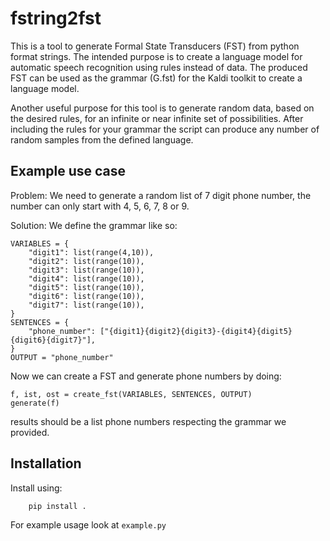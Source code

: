 fstring2fst
===

This is a tool to generate Formal State Transducers (FST) from python format strings.
The intended purpose is to create a language model for automatic speech recognition using rules instead of data.
The produced FST can be used as the grammar (G.fst) for the Kaldi toolkit to create a language model.


Another useful purpose for this tool is to generate random data, based on the desired rules, for an infinite or near infinite set of possibilities.
After including the rules for your grammar the script can produce any number of random samples from the defined language.

Example use case
---

Problem: We need to generate a random list of 7 digit phone number, the number can only start with 4, 5, 6, 7, 8 or 9.

Solution: 
We define the grammar like so:
```
VARIABLES = {
    "digit1": list(range(4,10)),
    "digit2": list(range(10)),
    "digit3": list(range(10)),
    "digit4": list(range(10)),
    "digit5": list(range(10)),
    "digit6": list(range(10)),
    "digit7": list(range(10)),
}
SENTENCES = {
    "phone_number": ["{digit1}{digit2}{digit3}-{digit4}{digit5}{digit6}{digit7}"],
}
OUTPUT = "phone_number"
```

Now we can create a FST and generate phone numbers by doing:
```
f, ist, ost = create_fst(VARIABLES, SENTENCES, OUTPUT)
generate(f)
```

results should be a list phone numbers respecting the grammar we provided.


Installation
---

Install using: 
```
    pip install .
```

For example usage look at `example.py`
